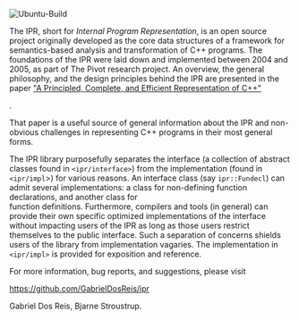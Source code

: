 ![Ubuntu-Build](https://github.com/GabrielDosReis/ipr/workflows/Ubuntu-Build/badge.svg)

The IPR, short for *Internal Program Representation*, is an open source
project originally developed as the core data structures of a framework
for semantics-based analysis and transformation of C++ programs.  The
foundations of the IPR were laid down and implemented between 2004 and
2005, as part of The Pivot research project.  An overview, the
general philosophy, and the design principles behind the IPR are
presented in the paper ["A Principled, Complete, and Efficient
Representation of C++"](http://www.stroustrup.com/macis09.pdf) 
<!-- Restore when axiomatic is up ["A Principled, Complete, and Efficient
Representation of C++"](http://www.axiomatics.org/~gdr/ipr/mcs.pdf)-->.
That paper is a useful source of general information about the IPR
and non-obvious challenges in representing C++ programs in their most
general forms.

The IPR library purposefully separates the interface (a collection of abstract 
classes found in `<ipr/interface>`) from the implementation (found in `<ipr/impl`>)
for various reasons.  An interface class (say `ipr::Fundecl`) can admit several 
implementations: a class for non-defining function declarations, and another class for  
function definitions.  Furthermore, compilers and tools (in general) can provide their own
specific optimized implementations of the interface without impacting users of the
IPR as long as those users restrict themselves to the public interface.  Such a
separation of concerns shields users of the library from implementation vagaries.
The implementation in `<ipr/impl>` is provided for exposition and reference.

For more information, bug reports, and suggestions, please visit

   https://github.com/GabrielDosReis/ipr

Gabriel Dos Reis, Bjarne Stroustrup.


